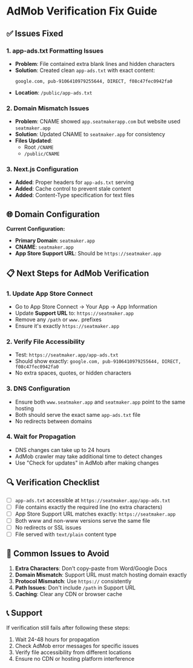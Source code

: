 # AdMob Verification Fix Guide

## ✅ Issues Fixed

### 1. **app-ads.txt Formatting Issues**
- **Problem**: File contained extra blank lines and hidden characters
- **Solution**: Created clean `app-ads.txt` with exact content:
  ```
  google.com, pub-9106410979255644, DIRECT, f08c47fec0942fa0
  ```
- **Location**: `/public/app-ads.txt`

### 2. **Domain Mismatch Issues**
- **Problem**: CNAME showed `app.seatmakerapp.com` but website used `seatmaker.app`
- **Solution**: Updated CNAME to `seatmaker.app` for consistency
- **Files Updated**: 
  - Root `/CNAME`
  - `/public/CNAME`

### 3. **Next.js Configuration**
- **Added**: Proper headers for `app-ads.txt` serving
- **Added**: Cache control to prevent stale content
- **Added**: Content-Type specification for text files

## 🌐 Domain Configuration

**Current Configuration:**
- **Primary Domain**: `seatmaker.app`
- **CNAME**: `seatmaker.app`
- **App Store Support URL**: Should be `https://seatmaker.app`

## 📋 Next Steps for AdMob Verification

### 1. **Update App Store Connect**
- Go to App Store Connect → Your App → App Information
- Update **Support URL** to: `https://seatmaker.app`
- Remove any `/path` or `www.` prefixes
- Ensure it's exactly `https://seatmaker.app`

### 2. **Verify File Accessibility**
- Test: `https://seatmaker.app/app-ads.txt`
- Should show exactly: `google.com, pub-9106410979255644, DIRECT, f08c47fec0942fa0`
- No extra spaces, quotes, or hidden characters

### 3. **DNS Configuration**
- Ensure both `www.seatmaker.app` and `seatmaker.app` point to the same hosting
- Both should serve the exact same `app-ads.txt` file
- No redirects between domains

### 4. **Wait for Propagation**
- DNS changes can take up to 24 hours
- AdMob crawler may take additional time to detect changes
- Use "Check for updates" in AdMob after making changes

## 🔍 Verification Checklist

- [ ] `app-ads.txt` accessible at `https://seatmaker.app/app-ads.txt`
- [ ] File contains exactly the required line (no extra characters)
- [ ] App Store Support URL matches exactly: `https://seatmaker.app`
- [ ] Both www and non-www versions serve the same file
- [ ] No redirects or SSL issues
- [ ] File served with `text/plain` content type

## 🚨 Common Issues to Avoid

1. **Extra Characters**: Don't copy-paste from Word/Google Docs
2. **Domain Mismatch**: Support URL must match hosting domain exactly
3. **Protocol Mismatch**: Use `https://` consistently
4. **Path Issues**: Don't include `/path` in Support URL
5. **Caching**: Clear any CDN or browser cache

## 📞 Support

If verification still fails after following these steps:
1. Wait 24-48 hours for propagation
2. Check AdMob error messages for specific issues
3. Verify file accessibility from different locations
4. Ensure no CDN or hosting platform interference

